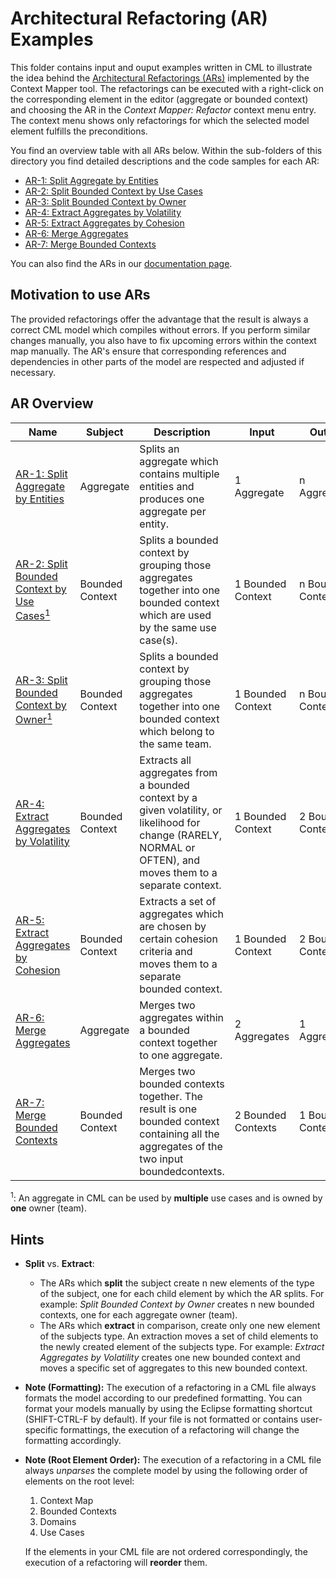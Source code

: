 # Architectural Refactoring (AR) Examples

This folder contains input and ouput examples written in CML to illustrate the idea behind the [Architectural Refactorings (ARs)][1] 
implemented by the Context Mapper tool. The refactorings can be executed with a right-click on the corresponding element in 
the editor (aggregate or bounded context) and choosing the AR in the _Context Mapper: Refactor_ context menu entry. 
The context menu shows only refactorings for which the selected model element fulfills the preconditions.

You find an overview table with all ARs below. Within the sub-folders of this directory you find detailed descriptions and the
code samples for each AR:

 * [AR-1: Split Aggregate by Entities](./AR-1-Split-Aggregate-by-Entities)
 * [AR-2: Split Bounded Context by Use Cases](./AR-2-Split-Bounded-Context-by-Use-Cases)
 * [AR-3: Split Bounded Context by Owner](./AR-3-Split-Bounded-Context-by-Owner)
 * [AR-4: Extract Aggregates by Volatility](./AR-4-Extract-Aggregates-by-Volatility)
 * [AR-5: Extract Aggregates by Cohesion](./AR-5-Extract-Aggregates-by-Cohesion)
 * [AR-6: Merge Aggregates](./AR-6-Merge-Aggregates)
 * [AR-7: Merge Bounded Contexts](./AR-7-Merge-Bounded-Contexts)

You can also find the ARs in our [documentation page](https://contextmapper.github.io/docs/architectural-refactorings/).

## Motivation to use ARs
The provided refactorings offer the advantage that the result is always a correct CML model which compiles without errors. 
If you perform similar changes manually, you also have to fix upcoming errors within the context map manually.
The AR's ensure that corresponding references and dependencies in other parts of the model are respected and adjusted if necessary.

## AR Overview
| Name                                                                                              | Subject         | Description                                                                                                                                                     | Input              | Output             |
|---------------------------------------------------------------------------------------------------|-----------------|-----------------------------------------------------------------------------------------------------------------------------------------------------------------|--------------------|--------------------|
| [AR-1: Split Aggregate by Entities](./AR-1-Split-Aggregate-by-Entities)                           | Aggregate       | Splits an aggregate which contains multiple entities and produces one aggregate per entity.                                                                     | 1 Aggregate        | n Aggregates       |
| [AR-2: Split Bounded Context by Use Cases<sup>1</sup>](./AR-2-Split-Bounded-Context-by-Use-Cases) | Bounded Context | Splits a bounded context by grouping those aggregates together into one bounded context which are used by the same use case(s).                                 | 1 Bounded Context  | n Bounded Contexts |
| [AR-3: Split Bounded Context by Owner<sup>1</sup>](./AR-3-Split-Bounded-Context-by-Owner)         | Bounded Context | Splits a bounded context by grouping those aggregates together into one bounded context which belong to the same team.                                          | 1 Bounded Context  | n Bounded Contexts |
| [AR-4: Extract Aggregates by Volatility](./AR-4-Extract-Aggregates-by-Volatility)                 | Bounded Context | Extracts all aggregates from a bounded context by a given volatility, or likelihood for change (RARELY, NORMAL or OFTEN), and moves them to a separate context. | 1 Bounded Context  | 2 Bounded Contexts |
| [AR-5: Extract Aggregates by Cohesion](./AR-5-Extract-Aggregates-by-Cohesion)                     | Bounded Context | Extracts a set of aggregates which are chosen by certain cohesion criteria and moves them to a separate bounded context.                                        | 1 Bounded Context  | 2 Bounded Contexts |
| [AR-6: Merge Aggregates](./AR-6-Merge-Aggregates)                                                 | Aggregate       | Merges two aggregates within a bounded context together to one aggregate.                                                                                       | 2 Aggregates       | 1 Aggregate        |
| [AR-7: Merge Bounded Contexts](./AR-7-Merge-Bounded-Contexts)                                     | Bounded Context | Merges two bounded contexts together. The result is one bounded context containing all the aggregates of the two input boundedcontexts.                         | 2 Bounded Contexts | 1 Bounded Context  |

<sup>1</sup>: An aggregate in CML can be used by **multiple** use cases and is owned by **one** owner (team).

## Hints
* **Split** vs. **Extract**:
  * The ARs which **split** the subject create n new elements of the type of the subject, one for each child element by which 
    the AR splits. For example: _Split Bounded Context by Owner_ creates n new bounded contexts, one for each aggregate owner (team).
  * The ARs which **extract** in comparison, create only one new element of the subjects type. An extraction moves a set of child
    elements to the newly created element of the subjects type. For example: _Extract Aggregates by Volatility_ creates one new
    bounded context and moves a specific set of aggregates to this new bounded context.
* **Note (Formatting):** The execution of a refactoring in a CML file always formats the model according to our predefined formatting. You can format your models manually by using the Eclipse formatting shortcut (SHIFT-CTRL-F by default). If your file is not formatted or contains user-specific formattings, the execution of a refactoring will change the formatting accordingly.  
* **Note (Root Element Order):** The execution of a refactoring in a CML file always _unparses_ the complete model by using the following order of elements on the root level:
  1. Context Map
  2. Bounded Contexts
  3. Domains
  4. Use Cases

  If the elements in your CML file are not ordered correspondingly, the execution of a refactoring will **reorder** them. 

[1]: https://link.springer.com/article/10.1007%2Fs00607-016-0520-y
